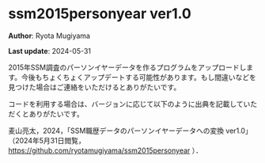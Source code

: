 # ssm2015personyear ver1.0
**Author**: Ryota Mugiyama

**Last update**: 2024-05-31 

2015年SSM調査のパーソンイヤーデータを作るプログラムをアップロードします。今後もちょくちょくアップデートする可能性があります。もし間違いなどを見つけた場合はご連絡をいただけるとありがたいです。

コードを利用する場合は、バージョンに応じて以下のように出典を記載していただくとありがたいです。

麦山亮太，2024，「SSM職歴データのパーソンイヤーデータへの変換 ver1.0」（2024年5月31日閲覧，https://github.com/ryotamugiyama/ssm2015personyear ）．
